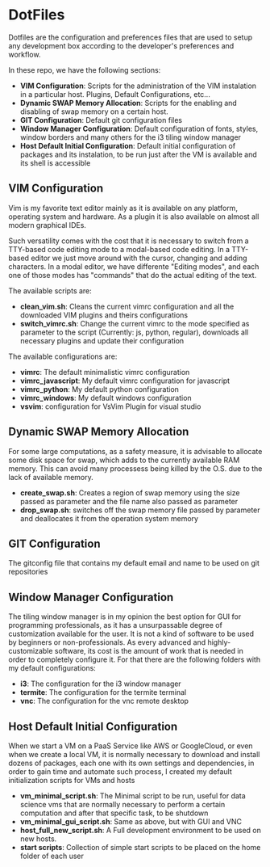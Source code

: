 # DotFiles

Dotfiles are the configuration and preferences files that are used to setup any
development box according to the developer's preferences and workflow.

In these repo, we have the following sections:

* **VIM Configuration**: Scripts for the administration of the VIM instalation in a
  particular host. Plugins, Default Configurations, etc...
* **Dynamic SWAP Memory Allocation**: Scripts for the enabling and disabling of
  swap memory on a certain host.
* **GIT Configuration**: Default git configuration files
* **Window Manager Configuration**: Default configuration of fonts, styles, window
  borders and many others for the i3 tiling window manager
* **Host Default Initial Configuration**: Default initial configuration of packages
  and its instalation, to be run just after the VM is available and its shell is
accessible

## VIM Configuration

Vim is my favorite text editor mainly as it is available on any platform,
operating system and hardware. As a plugin it is also available on almost all
modern graphical IDEs.

Such versatility comes with the cost that it is necessary to switch from a
TTY-based code editing mode to a modal-based code editing. In a TTY-based editor
we just move around with the cursor, changing and adding characters. In a modal
editor, we have differente "Editing modes", and each one of those modes has
"commands" that do the actual editing of the text.

The available scripts are:
* **clean_vim.sh**: Cleans the current vimrc configuration and all the downloaded VIM
plugins and theirs configurations
* **switch_vimrc.sh**: Change the current vimrc to the mode specified as parameter to
the script (Currently: js, python, regular), downloads all necessary plugins and
update their configuration

The available configurations are:
* **vimrc**: The default minimalistic vimrc configuration
* **vimrc_javascript**: My default vimrc configuration for javascript
* **vimrc_python**: My default python configuration
* **vimrc_windows**: My default windows configuration
* **vsvim**: configuration for VsVim Plugin for visual studio

## Dynamic SWAP Memory Allocation

For some large computations, as a safety measure, it is advisable to allocate
some disk space for swap, which adds to the currently available RAM memory. This
can avoid many processess being killed by the O.S. due to the lack of available
memory.

* **create_swap.sh**: Creates a region of swap memory using the size passed as parameter
and the file name also passed as parameter
* **drop_swap.sh**: switches off the swap memory file passed by parameter and deallocates
it from the operation system memory

## GIT Configuration

The gitconfig file that contains my default email and name to be used on git
repositories

## Window Manager Configuration

The tiling window manager is in my opinion the best option for GUI for
programming professionals, as it has a unsurpassable degree of customization
available for the user. It is not a kind of software to be used by beginners or
non-professionals. As every advanced and highly-customizable software, its cost
is the amount of work that is needed in order to completely configure it. For
that there are the following folders with my default configurations:
* **i3**: The configuration for the i3 window manager
* **termite**: The configuration for the termite terminal
* **vnc**: The configuration for the vnc remote desktop

## Host Default Initial Configuration

When we start a VM on a PaaS Service like AWS or GoogleCloud, or even when we
create a local VM, it is normally necessary to download and install dozens of
packages, each one with its own settings and dependencies, in order to gain time
and automate such process, I created my default initialization scripts for VMs
and hosts
* **vm_minimal_script.sh**: The Minimal script to be run, useful for data
  science vms that are normally necessary to perform a certain computation and
after that specific task, to be shutdown
* **vm_minimal_gui_script.sh**: Same as above, but with GUI and VNC
* **host_full_new_script.sh**: A Full development environment to be used on new
hosts.
* **start scripts**: Collection of simple start scripts to be placed on the home 
folder of each user

